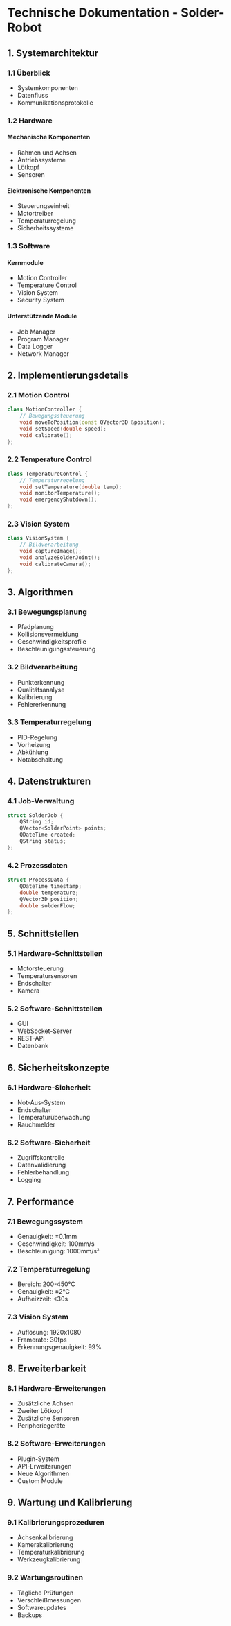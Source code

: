 # Technische Dokumentation - Solder-Robot

## 1. Systemarchitektur
### 1.1 Überblick
- Systemkomponenten
- Datenfluss
- Kommunikationsprotokolle

### 1.2 Hardware
#### Mechanische Komponenten
- Rahmen und Achsen
- Antriebssysteme
- Lötkopf
- Sensoren

#### Elektronische Komponenten
- Steuerungseinheit
- Motortreiber
- Temperaturregelung
- Sicherheitssysteme

### 1.3 Software
#### Kernmodule
- Motion Controller
- Temperature Control
- Vision System
- Security System

#### Unterstützende Module
- Job Manager
- Program Manager
- Data Logger
- Network Manager

## 2. Implementierungsdetails
### 2.1 Motion Control
```cpp
class MotionController {
    // Bewegungssteuerung
    void moveToPosition(const QVector3D &position);
    void setSpeed(double speed);
    void calibrate();
};
```

### 2.2 Temperature Control
```cpp
class TemperatureControl {
    // Temperaturregelung
    void setTemperature(double temp);
    void monitorTemperature();
    void emergencyShutdown();
};
```

### 2.3 Vision System
```cpp
class VisionSystem {
    // Bildverarbeitung
    void captureImage();
    void analyzeSolderJoint();
    void calibrateCamera();
};
```

## 3. Algorithmen
### 3.1 Bewegungsplanung
- Pfadplanung
- Kollisionsvermeidung
- Geschwindigkeitsprofile
- Beschleunigungssteuerung

### 3.2 Bildverarbeitung
- Punkterkennung
- Qualitätsanalyse
- Kalibrierung
- Fehlererkennung

### 3.3 Temperaturregelung
- PID-Regelung
- Vorheizung
- Abkühlung
- Notabschaltung

## 4. Datenstrukturen
### 4.1 Job-Verwaltung
```cpp
struct SolderJob {
    QString id;
    QVector<SolderPoint> points;
    QDateTime created;
    QString status;
};
```

### 4.2 Prozessdaten
```cpp
struct ProcessData {
    QDateTime timestamp;
    double temperature;
    QVector3D position;
    double solderFlow;
};
```

## 5. Schnittstellen
### 5.1 Hardware-Schnittstellen
- Motorsteuerung
- Temperatursensoren
- Endschalter
- Kamera

### 5.2 Software-Schnittstellen
- GUI
- WebSocket-Server
- REST-API
- Datenbank

## 6. Sicherheitskonzepte
### 6.1 Hardware-Sicherheit
- Not-Aus-System
- Endschalter
- Temperaturüberwachung
- Rauchmelder

### 6.2 Software-Sicherheit
- Zugriffskontrolle
- Datenvalidierung
- Fehlerbehandlung
- Logging

## 7. Performance
### 7.1 Bewegungssystem
- Genauigkeit: ±0.1mm
- Geschwindigkeit: 100mm/s
- Beschleunigung: 1000mm/s²

### 7.2 Temperaturregelung
- Bereich: 200-450°C
- Genauigkeit: ±2°C
- Aufheizzeit: <30s

### 7.3 Vision System
- Auflösung: 1920x1080
- Framerate: 30fps
- Erkennungsgenauigkeit: 99%

## 8. Erweiterbarkeit
### 8.1 Hardware-Erweiterungen
- Zusätzliche Achsen
- Zweiter Lötkopf
- Zusätzliche Sensoren
- Peripheriegeräte

### 8.2 Software-Erweiterungen
- Plugin-System
- API-Erweiterungen
- Neue Algorithmen
- Custom Module

## 9. Wartung und Kalibrierung
### 9.1 Kalibrierungsprozeduren
- Achsenkalibrierung
- Kamerakalibrierung
- Temperaturkalibrierung
- Werkzeugkalibrierung

### 9.2 Wartungsroutinen
- Tägliche Prüfungen
- Verschleißmessungen
- Softwareupdates
- Backups
